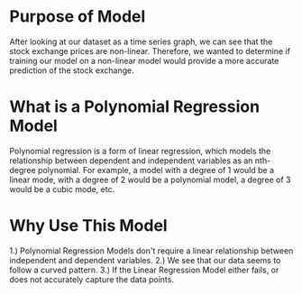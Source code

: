 # Purpose of Model

After looking at our dataset as a time series graph, we can see that the stock exchange prices are non-linear. 
Therefore, we wanted to determine if training our model on a non-linear model would provide a more accurate prediction
of the stock exchange. 

# What is a Polynomial Regression Model

Polynomial regression is a form of linear regression, which models the relationship between dependent and independent 
variables as an nth-degree polynomial. For example, a model with a degree of 1 would be a linear mode, with a degree of 2
would be a polynomial model, a degree of 3 would be a cubic mode, etc. 

# Why Use This Model

1.) Polynomial Regression Models don't require a linear relationship between independent and dependent variables.
2.) We see that our data seems to follow a curved pattern.
3.) If the Linear Regression Model either fails, or does not accurately capture the data points. 

